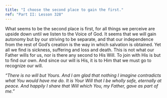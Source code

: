 ```yaml
---
title: "I choose the second place to gain the first."
ref: "Part II: Lesson 328"
---
```


What seems to be the second place is first, for all things we perceive
are upside down until we listen to the Voice of God. It seems that we
will gain autonomy but by our striving to be separate, and that our
independence from the rest of God’s creation is the way in which
salvation is obtained. Yet all we find is sickness, suffering and loss
and death. This is not what our Father wills for us, nor is there any
second to His Will. To join with His is but to find our own. And since
our will is His, it is to Him that we must go to recognize our will.

*“There is no will but Yours. And I am glad that nothing I imagine
contradicts what You would have me do. It is Your Will that I be wholly
safe, eternally at peace. And happily I share that Will which You, my
Father, gave as part of me.”*

